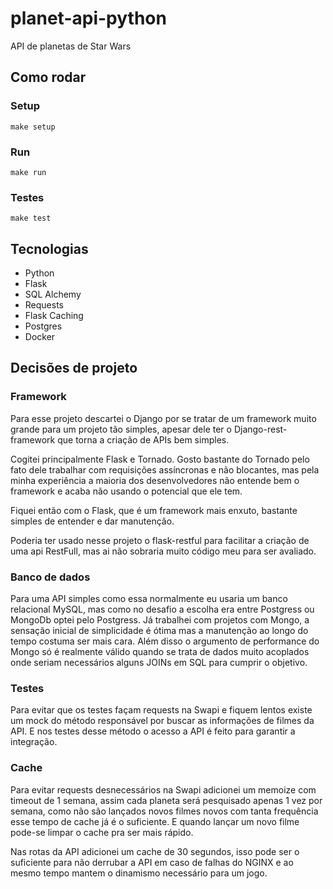 # planet-api-python
API de planetas de Star Wars

## Como rodar

### Setup
```
make setup
```

### Run
```
make run
```

### Testes
```
make test
```

## Tecnologias
* Python
* Flask
* SQL Alchemy
* Requests
* Flask Caching
* Postgres
* Docker


## Decisões de projeto

### Framework
Para esse projeto descartei o Django por se tratar de um framework muito grande para um projeto tão simples, apesar dele ter o Django-rest-framework que torna a criação de APIs bem simples.

Cogitei principalmente Flask e Tornado.
Gosto bastante do Tornado pelo fato dele trabalhar com requisições assíncronas e não blocantes, mas pela minha experiência a maioria dos desenvolvedores não entende bem o framework e acaba não usando o potencial que ele tem.

Fiquei então com o Flask, que é um framework mais enxuto, bastante simples de entender e dar manutenção.

Poderia ter usado nesse projeto o flask-restful para facilitar a criação de uma api RestFull, mas ai não sobraria muito código meu para ser avaliado.

### Banco de dados
Para uma API simples como essa normalmente eu usaria um banco relacional MySQL, mas como no desafio a escolha era entre Postgress ou MongoDb optei pelo Postgress. Já trabalhei com projetos com Mongo, a sensação inicial de simplicidade é ótima mas a manutenção ao longo do tempo costuma ser mais cara. Além disso o argumento de performance do Mongo só é realmente válido quando se trata de dados muito acoplados onde seriam necessários alguns JOINs em SQL para cumprir o objetivo.

### Testes
Para evitar que os testes façam requests na Swapi e fiquem lentos existe um mock do método responsável por buscar as informações de filmes da API. E nos testes desse método o acesso a API é feito para garantir a integração.

### Cache
Para evitar requests desnecessários na Swapi adicionei um memoize com timeout de 1 semana, assim cada planeta será pesquisado apenas 1 vez por semana, como não são lançados novos filmes novos com tanta frequência esse tempo de cache já é o suficiente. E quando lançar um novo filme pode-se limpar o cache pra ser mais rápido.

Nas rotas da API adicionei um cache de 30 segundos, isso pode ser o suficiente para não derrubar a API em caso de falhas do NGINX e ao mesmo tempo mantem o dinamismo necessário para um jogo.
